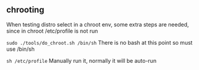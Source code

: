 ## chrooting

When testing distro select in a chroot env, some extra steps are needed,
since in chroot /etc/profile is not run

`sudo ./tools/do_chroot.sh /bin/sh`  There is no bash at this point so must use /bin/sh

`sh /etc/profile` Manually run it, normally it will be auto-run

